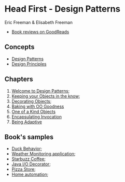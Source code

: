 # Head First - Design Patterns

Eric Freeman & Elisabeth Freeman

- [Book reviews on GoodReads](https://www.goodreads.com/book/show/58128.Head_First_Design_Patterns)

## Concepts

- [Design Patterns](design_patterns.md)
- [Design Principles](design_principles.md)

## Chapters

1. [Welcome to Design Patterns](welcome_to_design_patterns.md);
2. [Keeping your Objects in the know](keeping_your_objects_in_the_know.md);
3. [Decorating Objects](decorating_objects.md);
4. [Baking with OO Goodness](baking_with_oo_goodness.md)
5. [One of a Kind Objects](one_of_a_kind_objects.md)
6. [Encapsulating Invocation](encapsulating_invocation.md)
7. [Being Adaptive](being_adaptive.md)

## Book's samples

- [Duck Behavior](01_duck_behavior);
- [Weather Monitoring application](02_weather_monitoring_application);
- [Starbuzz Coffee](03_starbuzz_coffee);
- [Java I/O Decorator](04_java_io_decorator);
- [Pizza Store](05_pizza_store);
- [Home automation](06_home_automation);
